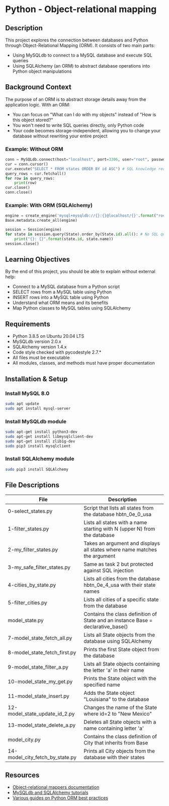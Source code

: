 # Python - Object-relational mapping

## Description
This project explores the connection between databases and Python through Object-Relational Mapping (ORM). It consists of two main parts:
* Using MySQLdb to connect to a MySQL database and execute SQL queries
* Using SQLAlchemy (an ORM) to abstract database operations into Python object manipulations

## Background Context
The purpose of an ORM is to abstract storage details away from the application logic. With an ORM:

* You can focus on "What can I do with my objects" instead of "How is this object stored?"
* You won't need to write SQL queries directly, only Python code
* Your code becomes storage-independent, allowing you to change your database without rewriting your entire project

### Example: Without ORM
```python
conn = MySQLdb.connect(host="localhost", port=3306, user="root", passwd="root", db="my_db", charset="utf8")
cur = conn.cursor()
cur.execute("SELECT * FROM states ORDER BY id ASC") # SQL knowledge required
query_rows = cur.fetchall()
for row in query_rows:
	print(row)
cur.close()
conn.close()
```

### Example: With ORM (SQLAlchemy)
```python
engine = create_engine('mysql+mysqldb://{}:{}@localhost/{}'.format("root", "root", "my_db"), pool_pre_ping=True)
Base.metadata.create_all(engine)

session = Session(engine)
for state in session.query(State).order_by(State.id).all(): # No SQL queries, only objects!
	print("{}: {}".format(state.id, state.name))
session.close()
```

## Learning Objectives
By the end of this project, you should be able to explain without external help:

* Connect to a MySQL database from a Python script
* SELECT rows from a MySQL table using Python
* INSERT rows into a MySQL table using Python
* Understand what ORM means and its benefits
* Map Python classes to MySQL tables using SQLAlchemy

## Requirements
* Python 3.8.5 on Ubuntu 20.04 LTS
* MySQLdb version 2.0.x
* SQLAlchemy version 1.4.x
* Code style checked with pycodestyle 2.7.*
* All files must be executable
* All modules, classes, and methods must have proper documentation

## Installation & Setup

### Install MySQL 8.0
```bash
sudo apt update
sudo apt install mysql-server
```

### Install MySQLdb module
```bash
sudo apt-get install python3-dev
sudo apt-get install libmysqlclient-dev
sudo apt-get install zlib1g-dev
sudo pip3 install mysqlclient
```

### Install SQLAlchemy module
```bash
sudo pip3 install SQLAlchemy
```

## File Descriptions
File | Description
--- | ---
0-select_states.py | Script that lists all states from the database hbtn_0e_0_usa
1-filter_states.py | Lists all states with a name starting with N (upper N) from the database
2-my_filter_states.py | Takes an argument and displays all states where name matches the argument
3-my_safe_filter_states.py | Same as task 2 but protected against SQL injection
4-cities_by_state.py | Lists all cities from the database hbtn_0e_4_usa with their state names
5-filter_cities.py | Lists all cities of a specific state from the database
model_state.py | Contains the class definition of State and an instance Base = declarative_base()
7-model_state_fetch_all.py | Lists all State objects from the database using SQLAlchemy
8-model_state_fetch_first.py | Prints the first State object from the database
9-model_state_filter_a.py | Lists all State objects containing the letter 'a' in their name
10-model_state_my_get.py | Prints the State object with the specified name
11-model_state_insert.py | Adds the State object "Louisiana" to the database
12-model_state_update_id_2.py | Changes the name of the State where id=2 to "New Mexico"
13-model_state_delete_a.py | Deletes all State objects with a name containing letter 'a'
model_city.py | Contains the class definition of City that inherits from Base
14-model_city_fetch_by_state.py | Prints all City objects from the database with their states

## Resources
* [Object-relational mappers documentation](https://en.wikipedia.org/wiki/Object-relational_mapping)
* [MySQLdb and SQLAlchemy tutorials](https://docs.sqlalchemy.org/en/14/orm/tutorial.html)
* [Various guides on Python ORM best practices](https://auth0.com/blog/sqlalchemy-orm-tutorial-for-python-developers/)